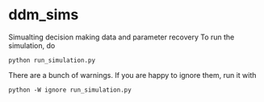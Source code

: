 # ddm_sims
Simualting decision making data and parameter recovery
To run the simulation, do 

```
python run_simulation.py
```

There are a bunch of warnings.  If you are happy to ignore them, run it with

```
python -W ignore run_simulation.py 
```

